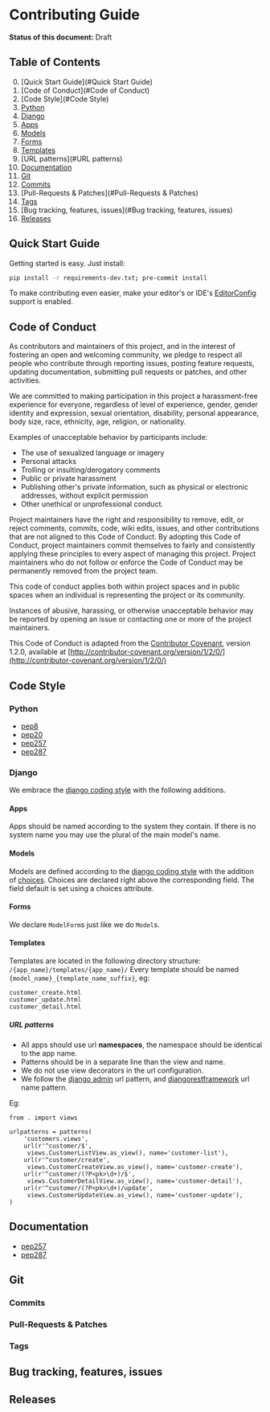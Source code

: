 # Contributing Guide

**Status of this document:** Draft

## Table of Contents
0. [Quick Start Guide](#Quick Start Guide)
1. [Code of Conduct](#Code of Conduct)
2. [Code Style](#Code Style)
 1. [Python](#Python)
 2. [Django](#Django)
  1. [Apps](#Apps)
  2. [Models](#Models)
  3. [Forms](#Forms)
  4. [Templates](#Templates)
  5. [URL patterns](#URL patterns)
3. [Documentation](#Documentation)
4. [Git](#Git)
 1. [Commits](#Commits)
 2. [Pull-Requests & Patches](#Pull-Requests & Patches)
 3. [Tags](#Tags)
 4. [Bug tracking, features, issues](#Bug tracking, features, issues)
 5. [Releases](#Releases)

## Quick Start Guide
Getting started is easy. Just install:

```bash
pip install -r requirements-dev.txt; pre-commit install
```

To make contributing even easier, make your editor's or IDE's [EditorConfig] support is enabled.

## Code of Conduct
As contributors and maintainers of this project, and in the interest of fostering an open and welcoming community, we pledge to respect all people who contribute through reporting issues, posting feature requests, updating documentation, submitting pull requests or patches, and other activities.

We are committed to making participation in this project a harassment-free experience for everyone, regardless of level of experience, gender, gender identity and expression, sexual orientation, disability, personal appearance, body size, race, ethnicity, age, religion, or nationality.

Examples of unacceptable behavior by participants include:

* The use of sexualized language or imagery
* Personal attacks
* Trolling or insulting/derogatory comments
* Public or private harassment
* Publishing other's private information, such as physical or electronic addresses, without explicit permission
* Other unethical or unprofessional conduct.

Project maintainers have the right and responsibility to remove, edit, or reject comments, commits, code, wiki edits, issues, and other contributions that are not aligned to this Code of Conduct. By adopting this Code of Conduct, project maintainers commit themselves to fairly and consistently applying these principles to every aspect of managing this project. Project maintainers who do not follow or enforce the Code of Conduct may be permanently removed from the project team.

This code of conduct applies both within project spaces and in public spaces when an individual is representing the project or its community.

Instances of abusive, harassing, or otherwise unacceptable behavior may be reported by opening an issue or contacting one or more of the project maintainers.

This Code of Conduct is adapted from the [Contributor Covenant](http://contributor-covenant.org), version 1.2.0, available at [http://contributor-covenant.org/version/1/2/0/](http://contributor-covenant.org/version/1/2/0/)

## Code Style

### Python
- [pep8]
- [pep20]
- [pep257]
- [pep287]

### Django

We embrace the [django coding style] with the following additions.

#### Apps
Apps should be named according to the system they contain. If there is no system
name you may use the plural of the main model's name.

#### Models
Models are defined according to the [django coding style] with the addition of
[choices]. Choices are declared right above the corresponding field. The field
default is set using a choices attribute.

#### Forms
We declare `ModelForm`s just like we do `Model`s.

#### Templates
Templates are located in the following directory structure: `/{app_name}/templates/{app_name}/`
Every template should be named `{model_name}_{template_name_suffix}`, eg:

    customer_create.html
    customer_update.html
    customer_detail.html

##### URL patterns
- All apps should use url **namespaces**, the namespace should be identical to the app name.
- Patterns should be in a separate line than the view and name.
- We do not use view decorators in the url configuration.
- We follow the [django admin][reversing-admin-urls] url pattern, and
[djangorestframework][drf-routers] url name pattern.

Eg:

    from . import views

    urlpatterns = patterns(
        'customers.views',
        url(r'^customer/$',
         views.CustomerListView.as_view(), name='customer-list'),
        url(r'^customer/create',
         views.CustomerCreateView.as_view(), name='customer-create'),
        url(r'^customer/(?P<pk>\d+)/$',
         views.CustomerDetailView.as_view(), name='customer-detail'),
        url(r'^customer/(?P<pk>\d+)/update',
         views.CustomerUpdateView.as_view(), name='customer-update'),
    )

## Documentation
- [pep257]
- [pep287]

## Git

### Commits

### Pull-Requests & Patches

### Tags

## Bug tracking, features, issues

## Releases


[editorconfig]: (examples/.editorconfig)
[pep8]: http://legacy.python.org/dev/peps/pep-0008/
[pep20]: http://legacy.python.org/dev/peps/pep-0020/
[pep257]: http://legacy.python.org/dev/peps/pep-0257/
[pep287]: http://legacy.python.org/dev/peps/pep-0287/
[reversing-admin-urls]: https://docs.djangoproject.com/en/dev/ref/contrib/admin/#reversing-admin-urls
[drf-routers]: http://www.django-rest-framework.org/api-guide/routers/
[choices]: https://django-model-utils.readthedocs.org/en/latest/utilities.html#choices
[django coding style]: https://docs.djangoproject.com/en/dev/internals/contributing/writing-code/coding-style/
